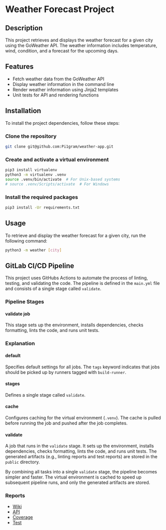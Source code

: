 # Weather Forecast Project

## Description

This project retrieves and displays the weather forecast for a given city using the GoWeather API. The weather information includes temperature, wind, condition, and a forecast for the upcoming days.

## Features

- Fetch weather data from the GoWeather API
- Display weather information in the command line
- Render weather information using Jinja2 templates
- Unit tests for API and rendering functions

## Installation

To install the project dependencies, follow these steps:

### Clone the repository

```sh
git clone git@github.com:Pi1gram/weather-app.git
```

### Create and activate a virtual environment

```sh
pip3 install virtualenv
python3 -m virtualenv .venv
source .venv/bin/activate  # For Unix-based systems
# source .venv/Scripts/activate  # For Windows
```

### Install the required packages

```sh
pip3 install -Ur requirements.txt
```

## Usage

To retrieve and display the weather forecast for a given city, run the following command:

```sh
python3 -m weather [city]
```

## GitLab CI/CD Pipeline

This project uses GitHubs Actions to automate the process of linting, testing, and validating the code. The pipeline is defined in the `main.yml` file and consists of a single stage called `validate`.

### Pipeline Stages

#### validate job

This stage sets up the environment, installs dependencies, checks formatting, lints the code, and runs unit tests.

### Explanation

#### default

Specifies default settings for all jobs. The `tags` keyword indicates that jobs should be picked up by runners tagged with `build-runner`.

#### stages

Defines a single stage called `validate`.

#### cache

Configures caching for the virtual environment (`.venv`). The cache is pulled before running the job and pushed after the job completes.

#### validate

 A job that runs in the `validate` stage. It sets up the environment, installs dependencies, checks formatting, lints the code, and runs unit tests. The generated artifacts (e.g., linting reports and test reports) are stored in the `public` directory.

By combining all tasks into a single `validate` stage, the pipeline becomes simpler and faster. The virtual environment is cached to speed up subsequent pipeline runs, and only the generated artifacts are stored.

### Reports

- [Wiki](https://gitlab.com/theMarloGroup/training/students/jbhasin/initial/-/wikis/home)
- [API](https://pi1gram.github.io/weather-app/)
- [Coverage](https://pi1gram.github.io/weather-app/coverage/index.html)
- [Test](https://pi1gram.github.io/weather-app/pytest_report.html)

